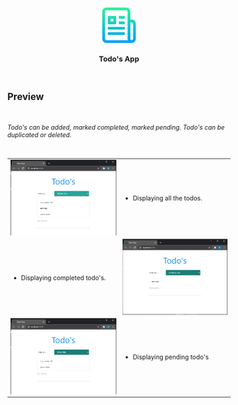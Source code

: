 
<br>
<p align="center">
  <a href="https://github.com/KajalGupta03/SAU-2021-Jan-Batch-Delhi">
    <img src="images/logo.png" alt="Logo" width="80" height="80">
  </a>

  <h3 align="center">Todo's App</h3>
<br>
  



## Preview
<br>

_Todo's can be added, marked completed, marked pending. Todo's can be duplicated or deleted._

<br>
<table>
<tr>
<td> 
<img src="images/all_todos.PNG" alt="All Todos" >
</td>

<td>

* Displaying all the todos.
  

</td>
</tr>
<tr>

<td>

* Displaying completed todo's.

</td>
<td> 
<img src="images/completed.PNG" alt="Completed Todos" >
</td>

</tr>
<tr>
<td> 
<img src="images/pending.PNG" alt="Pending Todos" >
</td>

<td>

* Displaying pending todo's

</td>
</tr>
</table>

<br><br><br>





